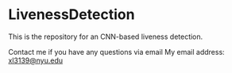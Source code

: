 # LivenessDetection
This is the repository for an CNN-based liveness detection.

Contact me if you have any questions via email
My email address: xl3139@nyu.edu
